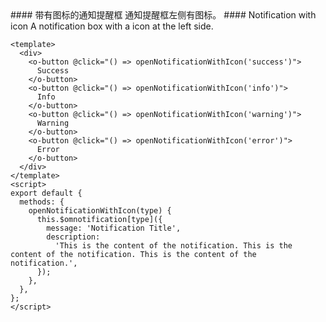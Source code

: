 <cn>
#### 带有图标的通知提醒框
通知提醒框左侧有图标。
</cn>

<us>
#### Notification with icon
A notification box with a icon at the left side.
</us>

```vue
<template>
  <div>
    <o-button @click="() => openNotificationWithIcon('success')">
      Success
    </o-button>
    <o-button @click="() => openNotificationWithIcon('info')">
      Info
    </o-button>
    <o-button @click="() => openNotificationWithIcon('warning')">
      Warning
    </o-button>
    <o-button @click="() => openNotificationWithIcon('error')">
      Error
    </o-button>
  </div>
</template>
<script>
export default {
  methods: {
    openNotificationWithIcon(type) {
      this.$omnotification[type]({
        message: 'Notification Title',
        description:
          'This is the content of the notification. This is the content of the notification. This is the content of the notification.',
      });
    },
  },
};
</script>
```
